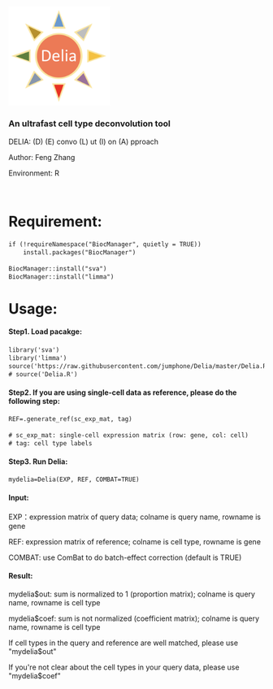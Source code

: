 <img src="https://github.com/jumphone/Delia/blob/master/img/Delia_LOGO.png" width="200">


### An ultrafast cell type deconvolution tool

DELIA: (D) (E) convo (L) ut (I) on (A) pproach

Author: Feng Zhang

Environment: R 

</br>

# Requirement:

    if (!requireNamespace("BiocManager", quietly = TRUE))
        install.packages("BiocManager")
        
    BiocManager::install("sva")
    BiocManager::install("limma")

# Usage:

#### Step1. Load pacakge:

    library('sva')
    library('limma')
    source('https://raw.githubusercontent.com/jumphone/Delia/master/Delia.R')
    # source('Delia.R')
    
#### Step2. If you are using single-cell data as reference, please do the following step:
    
    REF=.generate_ref(sc_exp_mat, tag)
    
    # sc_exp_mat: single-cell expression matrix (row: gene, col: cell)
    # tag: cell type labels

#### Step3. Run Delia:
    
    mydelia=Delia(EXP, REF, COMBAT=TRUE)
 
#### Input:            

EXP：expression matrix of query data; colname is query name, rowname is gene

REF: expression matrix of reference; colname is cell type, rowname is gene 

COMBAT: use ComBat to do batch-effect correction (default is TRUE)

#### Result:   

mydelia$out: sum is normalized to 1 (proportion matrix); colname is query name, rowname is cell type

mydelia$coef: sum is not normalized (coefficient matrix); colname is query name, rowname is cell type
    
If cell types in the query and reference are well matched, please use "mydelia$out"   

If you're not clear about the cell types in your query data, please use "mydelia$coef"
    



